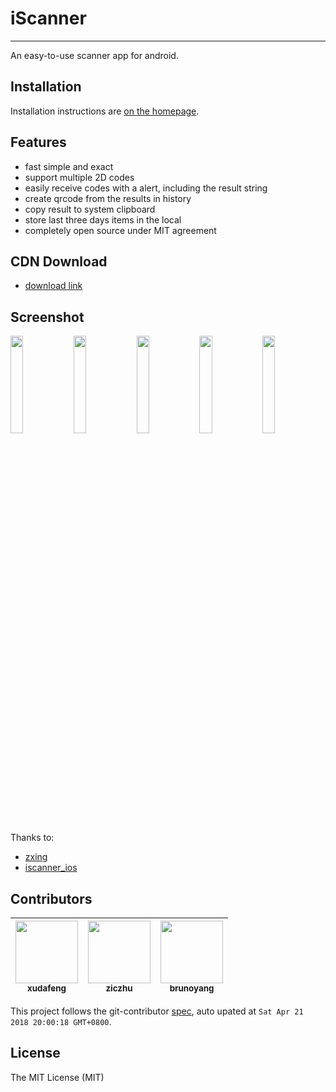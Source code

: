 # iScanner

---

An easy-to-use scanner app for android.

## Installation

Installation instructions are [on the homepage](//iscanner.github.io/).

## Features

- fast simple and exact
- support multiple 2D codes
- easily receive codes with a alert, including the result string
- create qrcode from the results in history
- copy result to system clipboard
- store last three days items in the local
- completely open source under MIT agreement

## CDN Download

- [download link](//npmcdn.com/iscanner_android@latest/app/build/outputs/apk/debug/app-debug.apk)

## Screenshot

<img src="https://raw.githubusercontent.com/iscanner/iscanner_android/master/screenshot/launch.png" width="20%"/><img src="https://raw.githubusercontent.com/iscanner/iscanner_android/master/screenshot/scan.png" width="20%"/><img src="https://raw.githubusercontent.com/iscanner/iscanner_android/master/screenshot/history.png" width="20%"/><img src="https://raw.githubusercontent.com/iscanner/iscanner_android/master/screenshot/copy.png" width="20%"/><img src="https://raw.githubusercontent.com/iscanner/iscanner_android/master/screenshot/create.png" width="20%"/>

Thanks to:

- [zxing](//github.com/zxing/zxing)
- [iscanner_ios](//github.com/iscanner/iscanner_ios)

<!-- GITCONTRIBUTOR_START -->

## Contributors

|[<img src="https://avatars1.githubusercontent.com/u/1011681?v=4" width="100px;"/><br/><sub><b>xudafeng</b></sub>](https://github.com/xudafeng)<br/>|[<img src="https://avatars1.githubusercontent.com/u/1044425?v=4" width="100px;"/><br/><sub><b>ziczhu</b></sub>](https://github.com/ziczhu)<br/>|[<img src="https://avatars3.githubusercontent.com/u/5086369?v=4" width="100px;"/><br/><sub><b>brunoyang</b></sub>](https://github.com/brunoyang)<br/>
| :---: | :---: | :---: |


This project follows the git-contributor [spec](https://github.com/xudafeng/git-contributor), auto upated at `Sat Apr 21 2018 20:00:18 GMT+0800`.

<!-- GITCONTRIBUTOR_END -->

## License

The MIT License (MIT)
